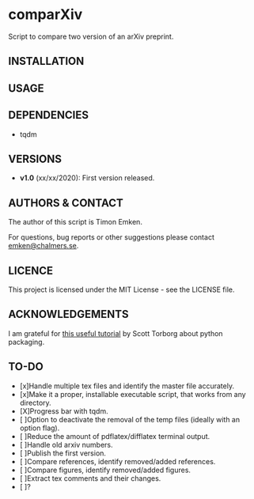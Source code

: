 # comparXiv 
Script to compare two version of an arXiv preprint.

## INSTALLATION

## USAGE

## DEPENDENCIES

- tqdm

## VERSIONS

- **v1.0** (xx/xx/2020): First version released.

## AUTHORS & CONTACT

The author of this script is Timon Emken.

For questions, bug reports or other suggestions please contact [emken@chalmers.se](mailto:emken@chalmers.se).


## LICENCE

This project is licensed under the MIT License - see the LICENSE file.

## ACKNOWLEDGEMENTS

I am grateful for [this useful tutorial](https://python-packaging.readthedocs.io/en/latest/index.html) by Scott Torborg about python packaging.

## TO-DO

- [x]Handle multiple tex files and identify the master file accurately.
- [x]Make it a proper, installable executable script, that works from any directory.
- [X]Progress bar with tqdm.
- [ ]Option to deactivate the removal of the temp files (ideally with an option flag).
- [ ]Reduce the amount of pdflatex/difflatex terminal output.
- [ ]Handle old arxiv numbers.
- [ ]Publish the first version.
- [ ]Compare references, identify removed/added references.
- [ ]Compare figures, identify removed/added figures.
- [ ]Extract tex comments and their changes.
- [ ]?